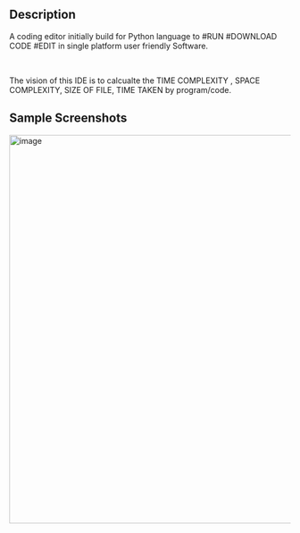## Description

A coding editor initially build for Python language to #RUN #DOWNLOAD CODE #EDIT in single platform user friendly Software.

</br>

The vision of this IDE is to calcualte the TIME COMPLEXITY , SPACE COMPLEXITY, SIZE OF FILE, TIME TAKEN by program/code.

## Sample Screenshots

<img width="695" alt="image" src="https://github.com/GoodbyeKittyy/Python-IDE/assets/161730857/051349ae-d8ba-472e-86d8-3c068ffbaa43">
